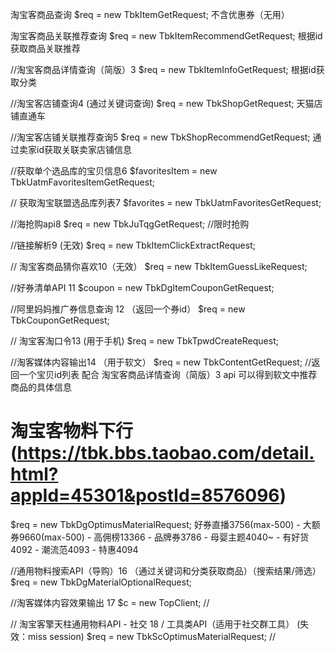 淘宝客商品查询
$req = new TbkItemGetRequest; 不含优惠券（无用）

淘宝客商品关联推荐查询
$req = new TbkItemRecommendGetRequest;  根据id获取商品关联推荐

//淘宝客商品详情查询（简版）3
$req = new TbkItemInfoGetRequest; 根据id获取分类

//淘宝客店铺查询4 (通过关键词查询)
$req = new TbkShopGetRequest; 天猫店铺直通车

//淘宝客店铺关联推荐查询5
$req = new TbkShopRecommendGetRequest; 通过卖家id获取关联卖家店铺信息

//获取单个选品库的宝贝信息6
$favoritesItem = new TbkUatmFavoritesItemGetRequest;

// 获取淘宝联盟选品库列表7
$favorites = new TbkUatmFavoritesGetRequest;

//海抢购api8
$req = new TbkJuTqgGetRequest; //限时抢购

//链接解析9 (无效)
$req = new TbkItemClickExtractRequest;

// 淘宝客商品猜你喜欢10（无效）
$req = new TbkItemGuessLikeRequest;

//好券清单API 11
$coupon = new TbkDgItemCouponGetRequest;

//阿里妈妈推广券信息查询 12 （返回一个券id）
$req = new TbkCouponGetRequest;
  
// 淘宝客淘口令13 (用于手机)
$req = new TbkTpwdCreateRequest;

//淘客媒体内容输出14 （用于软文）
$req = new TbkContentGetRequest; //返回一个宝贝id列表  配合 淘宝客商品详情查询（简版）3 api 可以得到软文中推荐商品的具体信息

# 淘宝客物料下行 (https://tbk.bbs.taobao.com/detail.html?appId=45301&postId=8576096)
$req = new TbkDgOptimusMaterialRequest;
好券直播3756(max-500) - 大额券9660(max-500) - 高佣榜13366 - 品牌券3786 - 母婴主题4040~ - 有好货4092 - 潮流范4093 - 特惠4094



//通用物料搜索API（导购）16 （通过关键词和分类获取商品）（搜索结果/筛选）
$req = new TbkDgMaterialOptionalRequest;

//淘客媒体内容效果输出 17
$c = new TopClient; //

  // 淘宝客擎天柱通用物料API - 社交 18  / 工具类API（适用于社交群工具） (失效：miss session)
$req = new TbkScOptimusMaterialRequest; //


